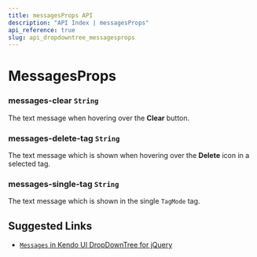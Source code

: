 ```yaml
---
title: messagesProps API
description: "API Index | messagesProps"
api_reference: true
slug: api_dropdowntree_messagesprops
---
```


# MessagesProps

### messages-clear `String`

The text message when hovering over the **Clear** button.

### messages-delete-tag `String`

The text message which is shown when hovering over the **Delete** icon in a selected tag.

### messages-single-tag `String`

The text message which is shown in the single `TagMode` tag.

## Suggested Links

* [`Messages` in Kendo UI DropDownTree for jQuery](https://docs.telerik.com/kendo-ui/api/javascript/ui/dropdowntree/configuration/messages)
